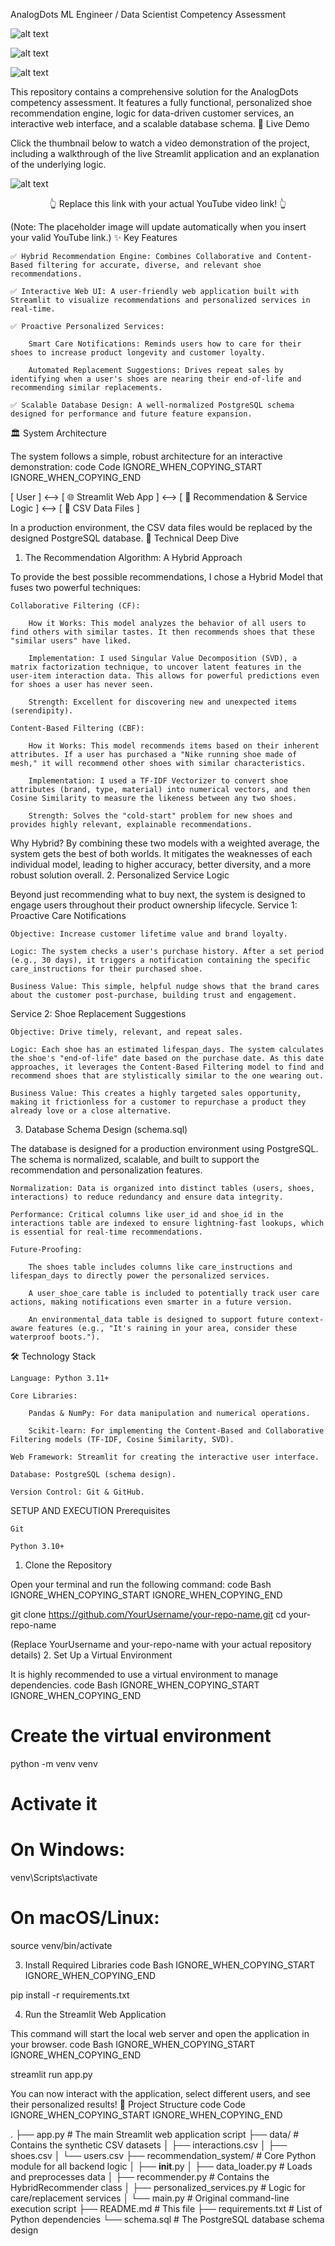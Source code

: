 AnalogDots ML Engineer / Data Scientist Competency Assessment

![alt text](https://img.shields.io/badge/Python-3.11+-blue.svg)


![alt text](https://img.shields.io/badge/Libraries-Pandas%20%7C%20Scikit--learn%20%7C%20Streamlit-orange.svg)


![alt text](https://img.shields.io/badge/Status-Completed-green.svg)

This repository contains a comprehensive solution for the AnalogDots competency assessment. It features a fully functional, personalized shoe recommendation engine, logic for data-driven customer services, an interactive web interface, and a scalable database schema.
🎥 Live Demo

Click the thumbnail below to watch a video demonstration of the project, including a walkthrough of the live Streamlit application and an explanation of the underlying logic.

![alt text](https://img.youtube.com/vi/dQw4w9WgXcQ/0.jpg)


<p align="center">👆 Replace this link with your actual YouTube video link! 👆</p>
(Note: The placeholder image will update automatically when you insert your valid YouTube link.)
✨ Key Features

    ✅ Hybrid Recommendation Engine: Combines Collaborative and Content-Based filtering for accurate, diverse, and relevant shoe recommendations.

    ✅ Interactive Web UI: A user-friendly web application built with Streamlit to visualize recommendations and personalized services in real-time.

    ✅ Proactive Personalized Services:

        Smart Care Notifications: Reminds users how to care for their shoes to increase product longevity and customer loyalty.

        Automated Replacement Suggestions: Drives repeat sales by identifying when a user's shoes are nearing their end-of-life and recommending similar replacements.

    ✅ Scalable Database Design: A well-normalized PostgreSQL schema designed for performance and future feature expansion.

🏛️ System Architecture

The system follows a simple, robust architecture for an interactive demonstration:
code Code
IGNORE_WHEN_COPYING_START
IGNORE_WHEN_COPYING_END

      
[ User ] <--> [ 🌐 Streamlit Web App ] <--> [ 🧠 Recommendation & Service Logic ] <--> [ 📄 CSV Data Files ]

    

In a production environment, the CSV data files would be replaced by the designed PostgreSQL database.
🚀 Technical Deep Dive
1. The Recommendation Algorithm: A Hybrid Approach

To provide the best possible recommendations, I chose a Hybrid Model that fuses two powerful techniques:

    Collaborative Filtering (CF):

        How it Works: This model analyzes the behavior of all users to find others with similar tastes. It then recommends shoes that these "similar users" have liked.

        Implementation: I used Singular Value Decomposition (SVD), a matrix factorization technique, to uncover latent features in the user-item interaction data. This allows for powerful predictions even for shoes a user has never seen.

        Strength: Excellent for discovering new and unexpected items (serendipity).

    Content-Based Filtering (CBF):

        How it Works: This model recommends items based on their inherent attributes. If a user has purchased a "Nike running shoe made of mesh," it will recommend other shoes with similar characteristics.

        Implementation: I used a TF-IDF Vectorizer to convert shoe attributes (brand, type, material) into numerical vectors, and then Cosine Similarity to measure the likeness between any two shoes.

        Strength: Solves the "cold-start" problem for new shoes and provides highly relevant, explainable recommendations.

Why Hybrid?
By combining these two models with a weighted average, the system gets the best of both worlds. It mitigates the weaknesses of each individual model, leading to higher accuracy, better diversity, and a more robust solution overall.
2. Personalized Service Logic

Beyond just recommending what to buy next, the system is designed to engage users throughout their product ownership lifecycle.
Service 1: Proactive Care Notifications

    Objective: Increase customer lifetime value and brand loyalty.

    Logic: The system checks a user's purchase history. After a set period (e.g., 30 days), it triggers a notification containing the specific care_instructions for their purchased shoe.

    Business Value: This simple, helpful nudge shows that the brand cares about the customer post-purchase, building trust and engagement.

Service 2: Shoe Replacement Suggestions

    Objective: Drive timely, relevant, and repeat sales.

    Logic: Each shoe has an estimated lifespan_days. The system calculates the shoe's "end-of-life" date based on the purchase date. As this date approaches, it leverages the Content-Based Filtering model to find and recommend shoes that are stylistically similar to the one wearing out.

    Business Value: This creates a highly targeted sales opportunity, making it frictionless for a customer to repurchase a product they already love or a close alternative.

3. Database Schema Design (schema.sql)

The database is designed for a production environment using PostgreSQL. The schema is normalized, scalable, and built to support the recommendation and personalization features.

    Normalization: Data is organized into distinct tables (users, shoes, interactions) to reduce redundancy and ensure data integrity.

    Performance: Critical columns like user_id and shoe_id in the interactions table are indexed to ensure lightning-fast lookups, which is essential for real-time recommendations.

    Future-Proofing:

        The shoes table includes columns like care_instructions and lifespan_days to directly power the personalized services.

        A user_shoe_care table is included to potentially track user care actions, making notifications even smarter in a future version.

        An environmental_data table is designed to support future context-aware features (e.g., "It's raining in your area, consider these waterproof boots.").

🛠️ Technology Stack

    Language: Python 3.11+

    Core Libraries:

        Pandas & NumPy: For data manipulation and numerical operations.

        Scikit-learn: For implementing the Content-Based and Collaborative Filtering models (TF-IDF, Cosine Similarity, SVD).

    Web Framework: Streamlit for creating the interactive user interface.

    Database: PostgreSQL (schema design).

    Version Control: Git & GitHub.

SETUP AND EXECUTION
Prerequisites

    Git

    Python 3.10+

1. Clone the Repository

Open your terminal and run the following command:
code Bash
IGNORE_WHEN_COPYING_START
IGNORE_WHEN_COPYING_END

      
git clone https://github.com/YourUsername/your-repo-name.git
cd your-repo-name

    

(Replace YourUsername and your-repo-name with your actual repository details)
2. Set Up a Virtual Environment

It is highly recommended to use a virtual environment to manage dependencies.
code Bash
IGNORE_WHEN_COPYING_START
IGNORE_WHEN_COPYING_END

      
# Create the virtual environment
python -m venv venv

# Activate it
# On Windows:
venv\Scripts\activate
# On macOS/Linux:
source venv/bin/activate

    

3. Install Required Libraries
code Bash
IGNORE_WHEN_COPYING_START
IGNORE_WHEN_COPYING_END

      
pip install -r requirements.txt

    

4. Run the Streamlit Web Application

This command will start the local web server and open the application in your browser.
code Bash
IGNORE_WHEN_COPYING_START
IGNORE_WHEN_COPYING_END

      
streamlit run app.py

    

You can now interact with the application, select different users, and see their personalized results!
📂 Project Structure
code Code
IGNORE_WHEN_COPYING_START
IGNORE_WHEN_COPYING_END

      
.
├── app.py                   # The main Streamlit web application script
├── data/                    # Contains the synthetic CSV datasets
│   ├── interactions.csv
│   ├── shoes.csv
│   └── users.csv
├── recommendation_system/   # Core Python module for all backend logic
│   ├── __init__.py
│   ├── data_loader.py       # Loads and preprocesses data
│   ├── recommender.py       # Contains the HybridRecommender class
│   ├── personalized_services.py # Logic for care/replacement services
│   └── main.py              # Original command-line execution script
├── README.md                # This file
├── requirements.txt         # List of Python dependencies
└── schema.sql               # The PostgreSQL database schema design

    
